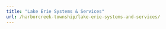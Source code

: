 ```yaml
---
title: "Lake Erie Systems & Services"
url: /harborcreek-township/lake-erie-systems-and-services/
---
```

